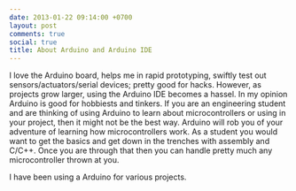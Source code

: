 ```yaml
---
date: 2013-01-22 09:14:00 +0700
layout: post
comments: true
social: true
title: About Arduino and Arduino IDE
---
```


I love the Arduino board, helps me in rapid prototyping, swiftly test out sensors/actuators/serial devices; pretty good for hacks. However, as projects grow larger, using the Arduino IDE becomes a hassel. In my opinion Arduino is good for hobbiests and tinkers. If you are an engineering student and are thinking of using Arduino to learn about microcontrollers or using in your project, then it might not be the best way. Arduino will rob you of your adventure of learning how microcontrollers work. As a student you would want to get the basics and get down in the trenches with assembly and C/C++. Once you are through that then you can handle pretty much any microcontroller thrown at you.

I have been using a Arduino for various projects. 

 





